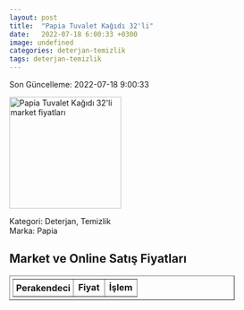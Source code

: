 ```yaml
---
layout: post
title:  "Papia Tuvalet Kağıdı 32'li"
date:   2022-07-18 6:00:33 +0300
image: undefined
categories: deterjan-temizlik
tags: deterjan-temizlik
---
```


Son Güncelleme: 2022-07-18 9:00:33

<img src="undefined" width="200" alt="Papia Tuvalet Kağıdı 32'li market fiyatları" />

Kategori: Deterjan, Temizlik
<br />
Marka: Papia

<h2>Market ve Online Satış Fiyatları</h2>

<table border="1" style="padding: 5px;width:80%;">
  <tr>
    <td style="padding: 5px;"><strong>Perakendeci</strong></td>
    <td><strong>Fiyat</strong></td>
    <td><strong>İşlem</strong></td>
  </tr>
  
</table>
